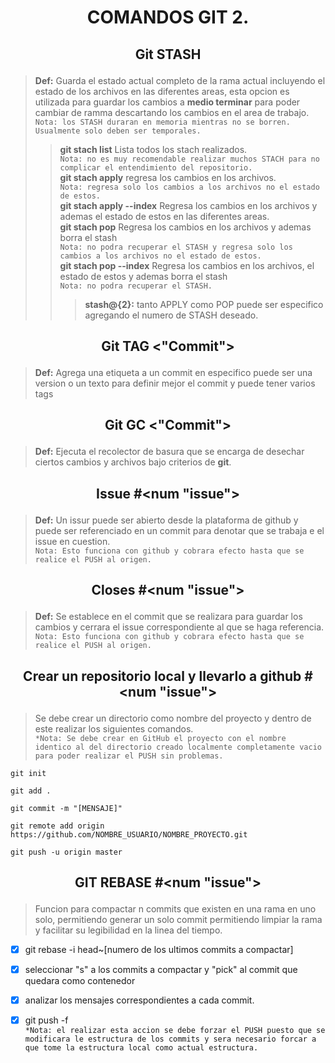 # <p style="text-align: center;"> COMANDOS GIT 2. </p>

## <p style="text-align: center;"> Git STASH <p>
> **Def:** Guarda el estado actual completo de la rama actual incluyendo el estado de los archivos en las diferentes areas, esta opcion es utilizada para guardar los cambios a **medio terminar**  para poder cambiar de ramma descartando los cambios en el area de trabajo.  
>`Nota: los STASH duraran en memoria mientras no se borren. Usualmente solo deben ser temporales.`  
> > **git stach list** Lista todos los stach realizados.   
> >`Nota: no es muy recomendable realizar muchos STACH para no complicar el entendimiento del repositorio.`  
> > **git stach apply** regresa los cambios en los archivos.   
> >`Nota: regresa solo los cambios a los archivos no el estado de estos.`  
> > **git stach apply --index** Regresa los cambios en los archivos y ademas el estado de estos en las diferentes areas.   
> > **git stach pop** Regresa los cambios en los archivos y ademas borra el stash   
> >`Nota: no podra recuperar el STASH y regresa solo los cambios a los archivos no el estado de estos.`  
> > **git stach pop --index** Regresa los cambios en los archivos, el estado de estos y ademas borra el stash   
> >`Nota: no podra recuperar el STASH.`
> > > **stash@{2}:** tanto APPLY como POP puede ser especifico agregando el numero de STASH deseado.

## <p style="text-align: center;"> Git TAG <"Commit"> <p>
> **Def:** Agrega una etiqueta a un commit en especifico puede ser una version o un texto para definir mejor el commit y puede tener varios tags   

## <p style="text-align: center;"> Git GC <"Commit"> <p>
> **Def:** Ejecuta el recolector de basura que se encarga de desechar ciertos cambios y archivos bajo criterios de **git**.   

## <p style="text-align: center;"> Issue #<num "issue"> <p>
> **Def:** Un issur puede ser abierto desde la plataforma de github y puede ser referenciado en un commit para denotar que se trabaja e el issue en cuestion.  
> `Nota: Esto funciona con github y cobrara efecto hasta que se realice el PUSH al origen.`   

## <p style="text-align: center;"> Closes #<num "issue"> <p>
> **Def:** Se establece en el commit que se realizara para guardar los cambios y cerrara el issue correspondiente al que se haga referencia.  
> `Nota: Esto funciona con github y cobrara efecto hasta que se realice el PUSH al origen.`   

## <p style="text-align: center;"> Crear un repositorio local y llevarlo a github #<num "issue"> <p>
> Se debe crear un directorio como nombre del proyecto y dentro de este realizar los siguientes comandos.  
> `*Nota: Se debe crear en GitHub el proyecto con el nombre identico al del directorio creado localmente completamente vacio para poder realizar el PUSH sin problemas.`
~~~
git init

git add .

git commit -m "[MENSAJE]"

git remote add origin https://github.com/NOMBRE_USUARIO/NOMBRE_PROYECTO.git

git push -u origin master
~~~

## <p style="text-align: center;"> GIT REBASE #<num "issue"> <p>
> Funcion para compactar n commits que existen en una rama en uno solo, permitiendo generar un solo commit permitiendo limpiar la rama y facilitar su legibilidad en la linea del tiempo.

- [X] git rebase -i head~[numero de los ultimos commits a compactar]

- [X] seleccionar "s" a los commits a compactar y "pick" al commit que quedara como contenedor

- [X] analizar los mensajes correspondientes a cada commit.  

- [X] git push -f   
`*Nota: el realizar esta accion se debe forzar el PUSH puesto que se modificara le estructura de los commits y sera necesario forcar a que tome la estructura local como actual estructura.`  
